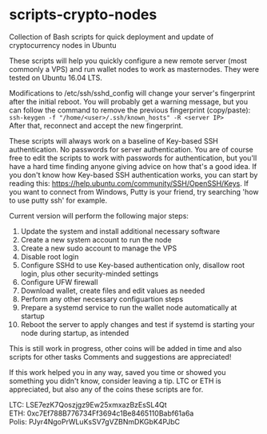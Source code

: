 # scripts-crypto-nodes
Collection of Bash scripts for quick deployment and update of cryptocurrency nodes in Ubuntu

These scripts will help you quickly configure a new remote server (most commonly a VPS) and run wallet nodes to work as masternodes. They were tested on Ubuntu 16.04 LTS.

Modifications to /etc/ssh/sshd_config will change your server's fingerprint after the initial reboot.
You will probably get a warning message, but you can follow the command to remove the previous fingerprint (copy/paste):<br>
`ssh-keygen -f "/home/<user>/.ssh/known_hosts" -R <server IP>`<br>
After that, reconnect and accept the new fingerprint.
  
These scripts will always work on a baseline of Key-based SSH authentication. No passwords for server authentication. You are of course free to edit the scripts to work with passwords for authentication, but you'll have a hard time finding anyone giving advice on how that's a good idea. If you don't know how Key-based SSH authentication works, you can start by reading this: https://help.ubuntu.com/community/SSH/OpenSSH/Keys. If you want to connect from Windows, Putty is your friend, try searching 'how to use putty ssh' for example.

Current version will perform the following major steps:
1. Update the system and install additional necessary software
2. Create a new system account to run the node
3. Create a new sudo account to manage the VPS
4. Disable root login
5. Configure SSHd to use Key-based authentication only, disallow root login, plus other security-minded settings
6. Configure UFW firewall
7. Download wallet, create files and edit values as needed
8. Perform any other necessary configuartion steps
9. Prepare a systemd service to run the wallet node automatically at startup
10. Reboot the server to apply changes and test if systemd is starting your node during startup, as intended

This is still work in progress, other coins will be added in time and also scripts for other tasks
Comments and suggestions are appreciated!

If this work helped you in any way, saved you time or showed you something you didn't know, consider leaving a tip.
LTC or ETH is appreciated, but also any of the coins these scripts are for.

LTC: LSE7ezK7Qoszjgz9Ew25xmxazBzEsSL4Qt<br>
ETH: 0xc7Ef788B776734Ff3694c1Be8465110Babf61a6a<br>
Polis: PJyr4NgoPrWLuKsSV7gVZBNmDKGbK4PJbC<br>

